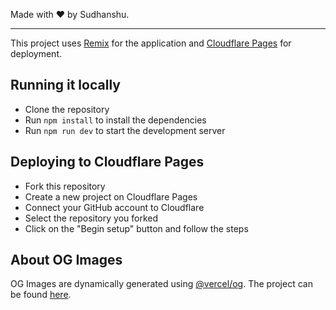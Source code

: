 Made with ❤️ by Sudhanshu.

---

This project uses [Remix](https://remix.run) for the application and [Cloudflare Pages](https://pages.cloudflare.com) for deployment.

## Running it locally

- Clone the repository
- Run `npm install` to install the dependencies
- Run `npm run dev` to start the development server

## Deploying to Cloudflare Pages

- Fork this repository
- Create a new project on Cloudflare Pages
- Connect your GitHub account to Cloudflare
- Select the repository you forked
- Click on the "Begin setup" button and follow the steps

## About OG Images

OG Images are dynamically generated using [@vercel/og](https://vercel.com/docs/functions/og-image-generation). The project can be found [here](https://github.com/tometo-dev/nextjs-og-images).
